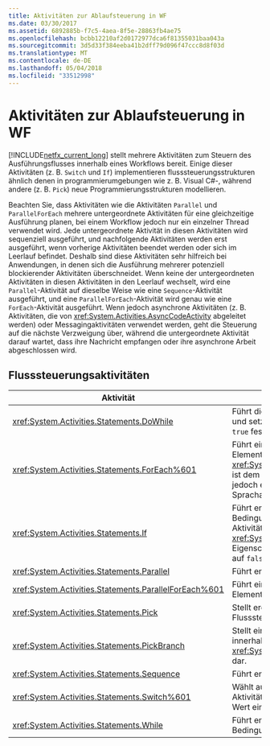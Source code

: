 ```yaml
---
title: Aktivitäten zur Ablaufsteuerung in WF
ms.date: 03/30/2017
ms.assetid: 6892885b-f7c5-4aea-8f5e-28863fb4ae75
ms.openlocfilehash: bcbb12210af2d0172977dca6f81355031baa043a
ms.sourcegitcommit: 3d5d33f384eeba41b2dff79d096f47ccc8d8f03d
ms.translationtype: MT
ms.contentlocale: de-DE
ms.lasthandoff: 05/04/2018
ms.locfileid: "33512998"
---
```

# <a name="control-flow-activities-in-wf"></a>Aktivitäten zur Ablaufsteuerung in WF
[!INCLUDE[netfx_current_long](../../../includes/netfx-current-long-md.md)] stellt mehrere Aktivitäten zum Steuern des Ausführungsflusses innerhalb eines Workflows bereit. Einige dieser Aktivitäten (z. B. `Switch` und `If`) implementieren flusssteuerungsstrukturen ähnlich denen in programmierumgebungen wie z. B. Visual C#-, während andere (z. B. `Pick`) neue Programmierungsstrukturen modellieren.  
  
 Beachten Sie, dass Aktivitäten wie die Aktivitäten `Parallel` und `ParallelForEach` mehrere untergeordnete Aktivitäten für eine gleichzeitige Ausführung planen, bei einem Workflow jedoch nur ein einzelner Thread verwendet wird. Jede untergeordnete Aktivität in diesen Aktivitäten wird sequenziell ausgeführt, und nachfolgende Aktivitäten werden erst ausgeführt, wenn vorherige Aktivitäten beendet werden oder sich im Leerlauf befindet. Deshalb sind diese Aktivitäten sehr hilfreich bei Anwendungen, in denen sich die Ausführung mehrerer potenziell blockierender Aktivitäten überschneidet. Wenn keine der untergeordneten Aktivitäten in diesen Aktivitäten in den Leerlauf wechselt, wird eine `Parallel`-Aktivität auf dieselbe Weise wie eine `Sequence`-Aktivität ausgeführt, und eine `ParallelForEach`-Aktivität wird genau wie eine `ForEach`-Aktivität ausgeführt. Wenn jedoch asynchrone Aktivitäten (z. B. Aktivitäten, die von <xref:System.Activities.AsyncCodeActivity> abgeleitet werden) oder Messagingaktivitäten verwendet werden, geht die Steuerung auf die nächste Verzweigung über, während die untergeordnete Aktivität darauf wartet, dass ihre Nachricht empfangen oder ihre asynchrone Arbeit abgeschlossen wird.  
  
## <a name="flow-control-activities"></a>Flusssteuerungsaktivitäten  
  
|Aktivität|Beschreibung|  
|--------------|-----------------|  
|<xref:System.Activities.Statements.DoWhile>|Führt die enthaltenen Aktivitäten ein Mal aus und setzt dies fort, solange für eine Bedingung `true` festgelegt ist.|  
|<xref:System.Activities.Statements.ForEach%601>|Führt eine eingebettete Anweisung für jedes Element in einer Auflistung nacheinander aus. <xref:System.Activities.Statements.ForEach%601> ist dem Schlüsselwort `foreach` ähnlich, wird jedoch eher als Aktivität implementiert, nicht als Sprachanweisung.|  
|<xref:System.Activities.Statements.If>|Führt enthaltene Aktivitäten aus, wenn eine Bedingung auf `true` festgelegt ist, und kann Aktivitäten ausführen, die in der <xref:System.Activities.Statements.If.Else%2A>-Eigenschaft enthalten sind, wenn die Bedingung auf `false` festgelegt ist.|  
|<xref:System.Activities.Statements.Parallel>|Führt enthaltene Aktivitäten parallel aus.|  
|<xref:System.Activities.Statements.ParallelForEach%601>|Führt eine eingebettete Anweisung für jedes Element in einer Auflistung gleichzeitig aus.|  
|<xref:System.Activities.Statements.Pick>|Stellt ereignisbasierte Flusssteuerungsmodellierung bereit.|  
|<xref:System.Activities.Statements.PickBranch>|Stellt einen potenziellen Ausführungspfad innerhalb einer <xref:System.Activities.Statements.Pick>-Aktivität dar.|  
|<xref:System.Activities.Statements.Sequence>|Führt enthaltene Aktivitäten nacheinander aus.|  
|<xref:System.Activities.Statements.Switch%601>|Wählt aus einer Reihe von Aktivitäten eine Aktivität zur Ausführung aus, basierend auf dem Wert eines angegebenen Ausdrucks.|  
|<xref:System.Activities.Statements.While>|Führt enthaltene Aktivitäten aus, solange eine Bedingung auf `true` festgelegt ist.|
